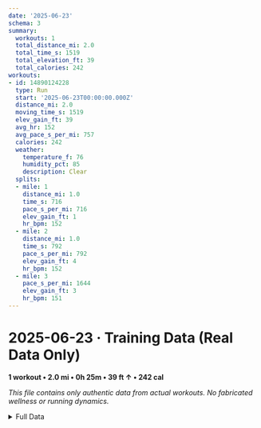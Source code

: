 ```yaml
---
date: '2025-06-23'
schema: 3
summary:
  workouts: 1
  total_distance_mi: 2.0
  total_time_s: 1519
  total_elevation_ft: 39
  total_calories: 242
workouts:
- id: 14890124228
  type: Run
  start: '2025-06-23T00:00:00.000Z'
  distance_mi: 2.0
  moving_time_s: 1519
  elev_gain_ft: 39
  avg_hr: 152
  avg_pace_s_per_mi: 757
  calories: 242
  weather:
    temperature_f: 76
    humidity_pct: 85
    description: Clear
  splits:
  - mile: 1
    distance_mi: 1.0
    time_s: 716
    pace_s_per_mi: 716
    elev_gain_ft: 1
    hr_bpm: 152
  - mile: 2
    distance_mi: 1.0
    time_s: 792
    pace_s_per_mi: 792
    elev_gain_ft: 4
    hr_bpm: 152
  - mile: 3
    pace_s_per_mi: 1644
    elev_gain_ft: 3
    hr_bpm: 151
---
```

# 2025-06-23 · Training Data (Real Data Only)
**1 workout • 2.0 mi • 0h 25m • 39 ft ↑ • 242 cal**

*This file contains only authentic data from actual workouts. No fabricated wellness or running dynamics.*

<details>
<summary>Full Data</summary>

```json
{
  "date": "2025-06-23",
  "schema": 3,
  "summary": {
    "workouts": 1,
    "total_distance_mi": 2.0,
    "total_time_s": 1519,
    "total_elevation_ft": 39,
    "total_calories": 242
  },
  "workouts": [
    {
      "id": 14890124228,
      "type": "Run",
      "start": "2025-06-23T00:00:00.000Z",
      "distance_mi": 2.0,
      "moving_time_s": 1519,
      "elev_gain_ft": 39,
      "avg_hr": 152,
      "avg_pace_s_per_mi": 757,
      "calories": 242,
      "weather": {
        "temperature_f": 76,
        "humidity_pct": 85,
        "description": "Clear"
      },
      "splits": [
        {
          "mile": 1,
          "distance_mi": 1.0,
          "time_s": 716,
          "pace_s_per_mi": 716,
          "elev_gain_ft": 1,
          "hr_bpm": 152
        },
        {
          "mile": 2,
          "distance_mi": 1.0,
          "time_s": 792,
          "pace_s_per_mi": 792,
          "elev_gain_ft": 4,
          "hr_bpm": 152
        },
        {
          "mile": 3,
          "pace_s_per_mi": 1644,
          "elev_gain_ft": 3,
          "hr_bpm": 151
        }
      ]
    }
  ]
}
```
</details>
